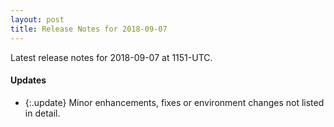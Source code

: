 ```yaml
---
layout: post
title: Release Notes for 2018-09-07
---
```


Latest release notes for 2018-09-07 at 1151-UTC.

<div class='updates' markdown='1'>

#### Updates

- {:.update} Minor enhancements, fixes or environment changes not listed in detail.

</div>


